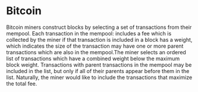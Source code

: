 # Bitcoin
Bitcoin miners construct blocks by selecting a set of transactions from their mempool. Each transaction in the mempool: includes a fee which is collected by the miner if that transaction is included in a block has a weight, which indicates the size of the transaction may have one or more parent transactions which are also in the mempool.The miner selects an ordered list of transactions which have a combined weight below the maximum block weight. Transactions with parent transactions in the mempool may be included in the list, but only if all of their parents appear before them in the list. Naturally, the miner would like to include the transactions that maximize the total fee. 
